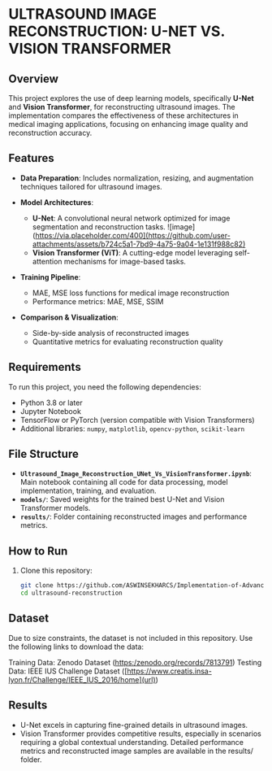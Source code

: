 # **ULTRASOUND IMAGE RECONSTRUCTION: U-NET VS. VISION TRANSFORMER**

## Overview
This project explores the use of deep learning models, specifically **U-Net** and **Vision Transformer**, for reconstructing ultrasound images. The implementation compares the effectiveness of these architectures in medical imaging applications, focusing on enhancing image quality and reconstruction accuracy.

## Features
- **Data Preparation**: Includes normalization, resizing, and augmentation techniques tailored for ultrasound images.
- **Model Architectures**:
  - **U-Net**: A convolutional neural network optimized for image segmentation and reconstruction tasks.
              ![image](https://via.placeholder.com/400](https://github.com/user-attachments/assets/b724c5a1-7bd9-4a75-9a04-1e131f988c82)
  - **Vision Transformer (ViT)**: A cutting-edge model leveraging self-attention mechanisms for image-based tasks.

- **Training Pipeline**:
  - MAE, MSE loss functions for medical image reconstruction
  - Performance metrics: MAE, MSE, SSIM
- **Comparison & Visualization**:
  - Side-by-side analysis of reconstructed images
  - Quantitative metrics for evaluating reconstruction quality

## Requirements
To run this project, you need the following dependencies:
- Python 3.8 or later
- Jupyter Notebook
- TensorFlow or PyTorch (version compatible with Vision Transformers)
- Additional libraries: `numpy`, `matplotlib`, `opencv-python`, `scikit-learn`

## File Structure
- **`Ultrasound_Image_Reconstruction_UNet_Vs_VisionTransformer.ipynb`**: Main notebook containing all code for data processing, model implementation, training, and evaluation.
- **`models/`**: Saved weights for the trained best U-Net and Vision Transformer models.
- **`results/`**: Folder containing reconstructed images and performance metrics.

## How to Run
1. Clone this repository:  
   ```bash
   git clone https://github.com/ASWINSEKHARCS/Implementation-of-Advanced-AI-Course-Project
   cd ultrasound-reconstruction
## Dataset
Due to size constraints, the dataset is not included in this repository. Use the following links to download the data:

Training Data: Zenodo Dataset ([https:/zenodo.org/records/7813791](url))
Testing Data: IEEE IUS Challenge Dataset ([https://www.creatis.insa-lyon.fr/Challenge/IEEE_IUS_2016/home](url))

## Results

- U-Net excels in capturing fine-grained details in ultrasound images.
- Vision Transformer provides competitive results, especially in scenarios requiring a global contextual understanding.
Detailed performance metrics and reconstructed image samples are available in the results/ folder.
